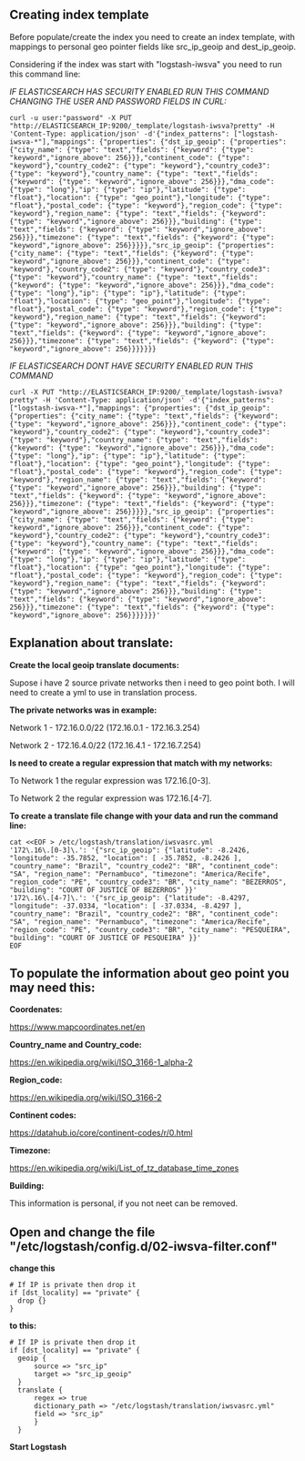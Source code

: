 ## Creating index template

Before populate/create the index you need to create an index template, with mappings to personal geo pointer fields like src_ip_geoip and dest_ip_geoip.

Considering if the index was start with "logstash-iwsva" you need to run this command line:

*IF ELASTICSEARCH HAS SECURITY ENABLED RUN THIS COMMAND CHANGING THE USER AND PASSWORD FIELDS IN CURL:*

    curl -u user:"password" -X PUT "http://ELASTICSEARCH_IP:9200/_template/logstash-iwsva?pretty" -H 'Content-Type: application/json' -d'{"index_patterns": ["logstash-iwsva-*"],"mappings": {"properties": {"dst_ip_geoip": {"properties": {"city_name": {"type": "text","fields": {"keyword": {"type": "keyword","ignore_above": 256}}},"continent_code": {"type": "keyword"},"country_code2": {"type": "keyword"},"country_code3": {"type": "keyword"},"country_name": {"type": "text","fields": {"keyword": {"type": "keyword","ignore_above": 256}}},"dma_code": {"type": "long"},"ip": {"type": "ip"},"latitude": {"type": "float"},"location": {"type": "geo_point"},"longitude": {"type": "float"},"postal_code": {"type": "keyword"},"region_code": {"type": "keyword"},"region_name": {"type": "text","fields": {"keyword": {"type": "keyword","ignore_above": 256}}},"building": {"type": "text","fields": {"keyword": {"type": "keyword","ignore_above": 256}}},"timezone": {"type": "text","fields": {"keyword": {"type": "keyword","ignore_above": 256}}}}},"src_ip_geoip": {"properties": {"city_name": {"type": "text","fields": {"keyword": {"type": "keyword","ignore_above": 256}}},"continent_code": {"type": "keyword"},"country_code2": {"type": "keyword"},"country_code3": {"type": "keyword"},"country_name": {"type": "text","fields": {"keyword": {"type": "keyword","ignore_above": 256}}},"dma_code": {"type": "long"},"ip": {"type": "ip"},"latitude": {"type": "float"},"location": {"type": "geo_point"},"longitude": {"type": "float"},"postal_code": {"type": "keyword"},"region_code": {"type": "keyword"},"region_name": {"type": "text","fields": {"keyword": {"type": "keyword","ignore_above": 256}}},"building": {"type": "text","fields": {"keyword": {"type": "keyword","ignore_above": 256}}},"timezone": {"type": "text","fields": {"keyword": {"type": "keyword","ignore_above": 256}}}}}}}
    
  *IF ELASTICSEARCH DONT HAVE SECURITY ENABLED RUN THIS COMMAND*

    curl -X PUT "http://ELASTICSEARCH_IP:9200/_template/logstash-iwsva?pretty" -H 'Content-Type: application/json' -d'{"index_patterns": ["logstash-iwsva-*"],"mappings": {"properties": {"dst_ip_geoip": {"properties": {"city_name": {"type": "text","fields": {"keyword": {"type": "keyword","ignore_above": 256}}},"continent_code": {"type": "keyword"},"country_code2": {"type": "keyword"},"country_code3": {"type": "keyword"},"country_name": {"type": "text","fields": {"keyword": {"type": "keyword","ignore_above": 256}}},"dma_code": {"type": "long"},"ip": {"type": "ip"},"latitude": {"type": "float"},"location": {"type": "geo_point"},"longitude": {"type": "float"},"postal_code": {"type": "keyword"},"region_code": {"type": "keyword"},"region_name": {"type": "text","fields": {"keyword": {"type": "keyword","ignore_above": 256}}},"building": {"type": "text","fields": {"keyword": {"type": "keyword","ignore_above": 256}}},"timezone": {"type": "text","fields": {"keyword": {"type": "keyword","ignore_above": 256}}}}},"src_ip_geoip": {"properties": {"city_name": {"type": "text","fields": {"keyword": {"type": "keyword","ignore_above": 256}}},"continent_code": {"type": "keyword"},"country_code2": {"type": "keyword"},"country_code3": {"type": "keyword"},"country_name": {"type": "text","fields": {"keyword": {"type": "keyword","ignore_above": 256}}},"dma_code": {"type": "long"},"ip": {"type": "ip"},"latitude": {"type": "float"},"location": {"type": "geo_point"},"longitude": {"type": "float"},"postal_code": {"type": "keyword"},"region_code": {"type": "keyword"},"region_name": {"type": "text","fields": {"keyword": {"type": "keyword","ignore_above": 256}}},"building": {"type": "text","fields": {"keyword": {"type": "keyword","ignore_above": 256}}},"timezone": {"type": "text","fields": {"keyword": {"type": "keyword","ignore_above": 256}}}}}}}'

## Explanation about translate:
**Create the local geoip translate documents:**

Supose i have 2 source private networks then i need to geo point both. I will need to create a yml to use in translation process.

**The private networks was in example:**

Network 1 - 172.16.0.0/22 (172.16.0.1 - 172.16.3.254)

Network 2 - 172.16.4.0/22 (172.16.4.1 - 172.16.7.254)

**Is need to create a regular expression that match with my networks:**

To Network 1 the regular expression was 172\.16\.[0-3]\.

To Network 2 the regular expression was 172\.16\.[4-7]\.

**To create a translate file change with your data and run the command line:**

    cat <<EOF > /etc/logstash/translation/iwsvasrc.yml
    '172\.16\.[0-3]\.': '{"src_ip_geoip": {"latitude": -8.2426, "longitude": -35.7852, "location": [ -35.7852, -8.2426 ], "country_name": "Brazil", "country_code2": "BR", "continent_code": "SA", "region_name": "Pernambuco", "timezone": "America/Recife", "region_code": "PE", "country_code3": "BR", "city_name": "BEZERROS", "building": "COURT OF JUSTICE OF BEZERROS" }}'
    '172\.16\.[4-7]\.': '{"src_ip_geoip": {"latitude": -8.4297, "longitude": -37.0334, "location": [ -37.0334, -8.4297 ], "country_name": "Brazil", "country_code2": "BR", "continent_code": "SA", "region_name": "Pernambuco", "timezone": "America/Recife", "region_code": "PE", "country_code3": "BR", "city_name": "PESQUEIRA", "building": "COURT OF JUSTICE OF PESQUEIRA" }}'
    EOF

## To populate the information about geo point you may need this:

**Coordenates:**

https://www.mapcoordinates.net/en

**Country_name and Country_code:**

https://en.wikipedia.org/wiki/ISO_3166-1_alpha-2

**Region_code:**

https://en.wikipedia.org/wiki/ISO_3166-2

**Continent codes:**

https://datahub.io/core/continent-codes/r/0.html

**Timezone:**

https://en.wikipedia.org/wiki/List_of_tz_database_time_zones

**Building:**

This information is personal, if you not neet can be removed.


## Open and change the file "/etc/logstash/config.d/02-iwsva-filter.conf"
**change this**

    # If IP is private then drop it
    if [dst_locality] == "private" {
      drop {}
    }

**to this:**

    # If IP is private then drop it
    if [dst_locality] == "private" {
      geoip {
	      source => "src_ip"
	      target => "src_ip_geoip"
      }
      translate {
          regex => true
          dictionary_path => "/etc/logstash/translation/iwsvasrc.yml"
          field => "src_ip"
          }
      }
  
  **Start Logstash**
